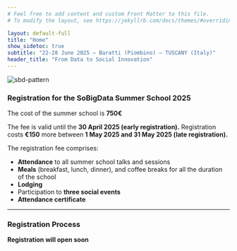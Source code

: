 ```yaml
---
# Feel free to add content and custom Front Matter to this file.
# To modify the layout, see https://jekyllrb.com/docs/themes/#overriding-theme-defaults

layout: default-full
title: "Home"
show_sidetoc: true
subtitle: "22-28 June 2025 – Baratti (Piombino) – TUSCANY (Italy)"
header_title: "From Data to Social Innovation"
---
```


<div class="full-width-wrapper">
    <img src="{{ site.baseurl }}/assets/images/header.svg" alt="sbd-pattern" class="full-width-image">
</div>

<div class="registration">
    <div class="container">
        <div class="row pt-2 ">
            <div class="col-md-8 offset-md-2 col-sm-12">
                <h3>Registration for the SoBigData Summer School 2025</h3>
                <p class="lead">The cost of the summer school is <strong>750€</strong></p>
                <p>The fee is valid until the <strong>30 April 2025 (early registration).</strong>
                Registration costs <strong>€150</strong> more between <strong>1 May 2025 and 31 May 2025 (late registration).</strong></p>
                <p>The registration fee comprises:</p>
                <ul>
                    <li><strong>Attendance</strong> to all summer school talks and sessions</li>
                    <li><strong>Meals</strong> (breakfast, lunch, dinner), and coffee breaks for all the duration of the school</li>
                    <li><strong>Lodging</strong></li>
                    <li>Participation to <strong>three social events</strong></li>
                    <li><strong>Attendance certificate</strong></li>
                </ul>
                <hr>
            </div>
        </div>
    </div>

</div>

<div class="registration">
    <div class="container">
        <div class="row pt-2 ">
            <div class="col-md-8 offset-md-2 col-sm-12">
                <h3>Registration Process</h3>
                <p class="lead"><strong>Registration will open soon</strong></p>
            </div>
        </div>
    </div>
</div>
